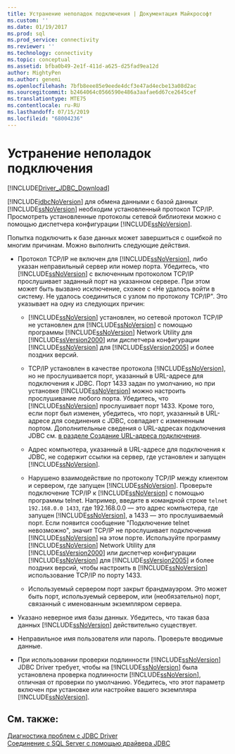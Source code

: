 ```yaml
---
title: Устранение неполадок подключения | Документация Майкрософт
ms.custom: ''
ms.date: 01/19/2017
ms.prod: sql
ms.prod_service: connectivity
ms.reviewer: ''
ms.technology: connectivity
ms.topic: conceptual
ms.assetid: bfba0b49-2e1f-411d-a625-d25fad9ea12d
author: MightyPen
ms.author: genemi
ms.openlocfilehash: 7bfb8eee85e9eede4dcf3e47ad4ecbe13a08d2ac
ms.sourcegitcommit: b2464064c0566590e486a3aafae6d67ce2645cef
ms.translationtype: MTE75
ms.contentlocale: ru-RU
ms.lasthandoff: 07/15/2019
ms.locfileid: "68004236"
---
```

# <a name="troubleshooting-connectivity"></a>Устранение неполадок подключения
[!INCLUDE[Driver_JDBC_Download](../../includes/driver_jdbc_download.md)]

  [!INCLUDE[jdbcNoVersion](../../includes/jdbcnoversion_md.md)] для обмена данными с базой данных [!INCLUDE[ssNoVersion](../../includes/ssnoversion-md.md)] необходим установленный протокол TCP/IP. Просмотреть установленные протоколы сетевой библиотеки можно с помощью диспетчера конфигурации [!INCLUDE[ssNoVersion](../../includes/ssnoversion-md.md)].  
  
 Попытка подключить к базе данных может завершиться с ошибкой по многим причинам. Можно выполнить следующие действия.  
  
-   Протокол TCP/IP не включен для [!INCLUDE[ssNoVersion](../../includes/ssnoversion-md.md)], либо указан неправильный сервер или номер порта. Убедитесь, что [!INCLUDE[ssNoVersion](../../includes/ssnoversion-md.md)] с включенным протоколом TCP/IP прослушивает заданный порт на указанном сервере. При этом может быть вызвано исключение, схожее с «Не удалось войти в систему. Не удалось соединиться с узлом по протоколу TCP/IP". Это указывает на одну из следующих причин:  
  
    -   [!INCLUDE[ssNoVersion](../../includes/ssnoversion-md.md)] установлен, но сетевой протокол TCP/IP не установлен для [!INCLUDE[ssNoVersion](../../includes/ssnoversion-md.md)] с помощью программы [!INCLUDE[ssNoVersion](../../includes/ssnoversion-md.md)] Network Utility для [!INCLUDE[ssVersion2000](../../includes/ssversion2000-md.md)] или диспетчера конфигурации [!INCLUDE[ssNoVersion](../../includes/ssnoversion-md.md)] для [!INCLUDE[ssVersion2005](../../includes/ssversion2005-md.md)] и более поздних версий.  
  
    -   TCP/IP установлен в качестве протокола [!INCLUDE[ssNoVersion](../../includes/ssnoversion-md.md)], но не прослушивается порт, указанный в URL-адресе для подключения к JDBC. Порт 1433 задан по умолчанию, но при установке [!INCLUDE[ssNoVersion](../../includes/ssnoversion-md.md)] можно настроить прослушивание любого порта. Убедитесь, что [!INCLUDE[ssNoVersion](../../includes/ssnoversion-md.md)] прослушивает порт 1433. Кроме того, если порт был изменен, убедитесь, что порт, указанный в URL-адресе для соединения с JDBC, совпадает с измененным портом. Дополнительные сведения о URL-адресах подключения JDBC см. [в разделе Создание URL-адреса подключения](../../connect/jdbc/building-the-connection-url.md).  
  
    -   Адрес компьютера, указанный в URL-адресе для подключения к JDBC, не содержит ссылки на сервер, где установлен и запущен [!INCLUDE[ssNoVersion](../../includes/ssnoversion-md.md)].  
  
    -   Нарушено взаимодействие по протоколу TCP/IP между клиентом и сервером, где запущен [!INCLUDE[ssNoVersion](../../includes/ssnoversion-md.md)]. Проверьте подключение TCP/IP к [!INCLUDE[ssNoVersion](../../includes/ssnoversion-md.md)] с помощью программы telnet. Например, введите в командной строке `telnet 192.168.0.0 1433`, где 192.168.0.0 — это адрес компьютера, где запущен [!INCLUDE[ssNoVersion](../../includes/ssnoversion-md.md)], а 1433 — это прослушиваемый порт. Если появится сообщение "Подключение telnet невозможно", значит TCP/IP не прослушивает подключения [!INCLUDE[ssNoVersion](../../includes/ssnoversion-md.md)] на этом порте. Используйте программу [!INCLUDE[ssNoVersion](../../includes/ssnoversion-md.md)] Network Utility для [!INCLUDE[ssVersion2000](../../includes/ssversion2000-md.md)] или диспетчер конфигурации [!INCLUDE[ssNoVersion](../../includes/ssnoversion-md.md)] для [!INCLUDE[ssVersion2005](../../includes/ssversion2005-md.md)] и более поздних версий, чтобы настроить в [!INCLUDE[ssNoVersion](../../includes/ssnoversion-md.md)] использование TCP/IP по порту 1433.  
  
    -   Используемый сервером порт закрыт брандмауэром. Это может быть порт, используемый сервером, или (необязательно) порт, связанный с именованным экземпляром сервера.  
  
-   Указано неверное имя базы данных. Убедитесь, что такая база данных [!INCLUDE[ssNoVersion](../../includes/ssnoversion-md.md)] действительно существует.  
  
-   Неправильное имя пользователя или пароль. Проверьте вводимые данные.  
  
-   При использовании проверки подлинности [!INCLUDE[ssNoVersion](../../includes/ssnoversion-md.md)] JDBC Driver требует, чтобы на [!INCLUDE[ssNoVersion](../../includes/ssnoversion-md.md)] была установлена проверка подлинности [!INCLUDE[ssNoVersion](../../includes/ssnoversion-md.md)], отличная от проверки по умолчанию. Убедитесь, что этот параметр включен при установке или настройке вашего экземпляра [!INCLUDE[ssNoVersion](../../includes/ssnoversion-md.md)].  
  
## <a name="see-also"></a>См. также:  
 [Диагностика проблем с JDBC Driver](../../connect/jdbc/diagnosing-problems-with-the-jdbc-driver.md)   
 [Соединение с SQL Server с помощью драйвера JDBC](../../connect/jdbc/connecting-to-sql-server-with-the-jdbc-driver.md)  
  
  
